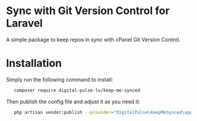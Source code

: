 <h1>Sync with Git Version Control for Laravel</h1>
<p>A simple package to keep repos in sync with cPanel Git Version Control.</p>

# Installation

<p>Simply run the following command to install:</p>

```sh
   composer require digital-pulse-lv/keep-me-synced
```

<p>Then publish the config file and adjust it as you need it:</p>

```sh
   php artisan vendor:publish --provider="DigitalPulse\KeepMeSynced\app\Providers\KeepMeSyncedServiceProvider"
```